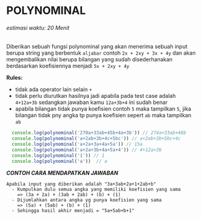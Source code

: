 # POLYNOMINAL #
###### estimasi waktu: 20 Menit

Diberikan sebuah fungsi polynominal yang akan menerima sebuah input berupa string yang berbentuk `aljabar` contoh `2x + 2xy + 3x + 4y` dan akan mengembalikan nilai berupa bilangan yang sudah disederhanakan berdasarkan koefisiennya menjadi `5x + 2xy + 4y`

**Rules:**
  - tidak ada operator lain selain `+`
  - tidak perlu diurutkan hasilnya jadi apabila pada test case adalah `4+12a+3b` sedangkan jawaban kamu `12a+3b+4` ini sudah benar
  - apabila bilangan tidak punya koefisien contoh `5` maka tampilkan `5`, jika bilangan tidak pny angka tp punya koefisien sepert `ab` maka tampilkan `ab`
```javascript
  console.log(polynominal('270a+33ab+45b+4a+3b')) // 274a+33ab+48b
  console.log(polynominal('a+2ab+3b+4c+5bc')) // a+2ab+3b+5bc+4c
  console.log(polynominal('a+2a+3a+4a+5a')) // 15a
  console.log(polynominal('a+2a+3b+4a+5a+4')) // 4+12a+3b
  console.log(polynominal('1')) // 1
  console.log(polynominal('a'))  // a
```

***CONTOH CARA MENDAPATKAN JAWABAN***
```
Apabila input yang diberikan adalah "3a+3ab+2a+1+2ab+b"
  - Kumpulkan dulu semua angka yang memiliki koefisien yang sama 
    => (3a + 2a) + (3ab + 2ab) + (b) + (1)
  - Dijumlahkan antara angka yg punya koefisien yang sama
    => (5a) + (5ab) + (b) + (1)
  - Sehingga hasil akhir menjadi = "5a+5ab+b+1"
```